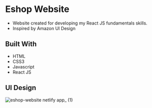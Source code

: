 # Eshop Website

- Website created for developing my React JS fundamentals skills.
- Inspired by Amazon UI Design

## Built With
- HTML
- CSS3
- Javascript
- React JS

## UI Design
![eshop-website netlify app_ (1)](https://user-images.githubusercontent.com/83260908/211530996-447dbed4-197b-44e7-a82b-9e30d0edc593.png)
